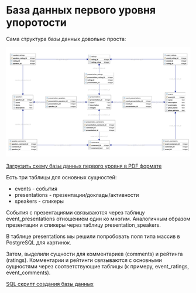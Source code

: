 # База данных первого уровня упоротости

Сама структура базы данных довольно проста:

![Nerdness Level 1 Database scheme](db_scheme_l1.png)

[Загрузить схему базы данных первого уровня в PDF формате](db_scheme_l1.pdf)

Есть три таблицы для основных сущностей: 
  - events - события
  - presentations - презентации/доклады/активности
  - speakers - спикеры

События с презентациями связываются через таблицу event_presentations отношением один ко многим. Аналогичным образом презентации и спикеры через таблицу presentation_speakers. 

В таблице presentations мы решили попробовать поля типа массив в PostgreSQL для картинок. 

Затем, выделили сущности для комментариев (comments) и рейтинга (ratings). Комментарии и рейтинги связываются с основными сущностями через соответствующие таблицы (к примеру, event_ratings, event_comments).

[SQL скрипт создания базы данных](create_db_l1.sql)


